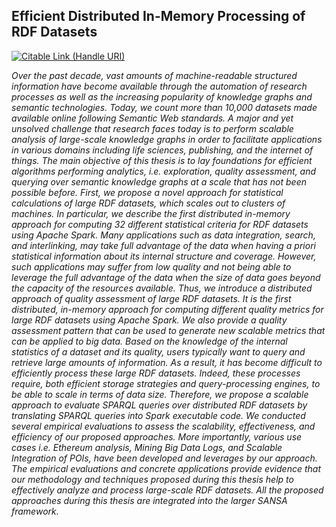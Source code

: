 ## Efficient Distributed In-Memory Processing of RDF Datasets 
[![Citable Link (Handle URI)](https://img.shields.io/badge/Citable%20Link%20(Handle%20URI)-http%3A%2F%2Fhdl.handle.net%2F20.500.11811%2F8735-green)](http://hdl.handle.net/20.500.11811/8735)

_Over the past decade, vast amounts of machine-readable structured information have become available through the automation of research processes as well as the increasing popularity of knowledge graphs and semantic technologies. Today, we count more than 10,000 datasets made available online following Semantic Web standards. A major and yet unsolved challenge that research faces today is to perform scalable analysis of large-scale knowledge graphs in order to facilitate applications in various domains including life sciences, publishing, and the internet of things. The main objective of this thesis is to lay foundations for efficient algorithms performing analytics, i.e. exploration, quality assessment, and querying over semantic knowledge graphs at a scale that has not been possible before. First, we propose a novel approach for statistical calculations of large RDF datasets, which scales out to clusters of machines. In particular, we describe the first distributed in-memory approach for computing 32 different statistical criteria for RDF datasets using Apache Spark. Many applications such as data integration, search, and interlinking, may take full advantage of the data when having a priori statistical information about its internal structure and coverage. However, such applications may suffer from low quality and not being able to leverage the full advantage of the data when the size of data goes beyond the capacity of the resources available. Thus, we introduce a distributed approach of quality assessment of large RDF datasets. It is the first distributed, in-memory approach for computing different quality metrics for large RDF datasets using Apache Spark. We also provide a quality assessment pattern that can be used to generate new scalable metrics that can be applied to big data. Based on the knowledge of the internal statistics of a dataset and its quality, users typically want to query and retrieve large amounts of information. As a result, it has become difficult to efficiently process these large RDF datasets. Indeed, these processes require, both efficient storage strategies and query-processing engines, to be able to scale in terms of data size. Therefore, we propose a scalable approach to evaluate SPARQL queries over distributed RDF datasets by translating SPARQL queries into Spark executable code. We conducted several empirical evaluations to assess the scalability, effectiveness, and efficiency of our proposed approaches. More importantly, various use cases i.e. Ethereum analysis, Mining Big Data Logs, and Scalable Integration of POIs, have been developed and leverages by our approach. The empirical evaluations and concrete applications provide evidence that our methodology and techniques proposed during this thesis help to effectively analyze and process large-scale RDF datasets. All the proposed approaches during this thesis are integrated into the larger SANSA framework._